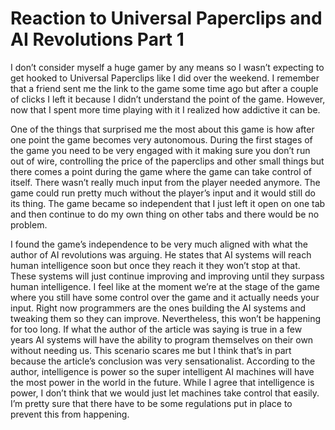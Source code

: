 # Reaction to Universal Paperclips and AI Revolutions Part 1

I don’t consider myself a huge gamer by any means so I wasn’t expecting to get hooked to Universal Paperclips like I did over the weekend. I remember that a friend sent me the link to the game some time ago but after a couple of clicks I left it because I didn’t understand the point of the game. However, now that I spent more time playing with it I realized how addictive it can be.

One of the things that surprised me the most about this game is how after one point the game becomes very autonomous. During the first stages of the game you need to be very engaged with it making sure you don’t run out of wire, controlling the price of the paperclips and other small things but there comes a point during the game where the game can take control of itself. There wasn’t really much input from the player needed anymore. The game could run pretty much without the player’s input and it would still do its thing. The game became so independent that I just left it open on one tab and then continue to do my own thing on other tabs and there would be no problem. 

I found the game’s independence to be very much aligned with what the author of AI revolutions was arguing. He states that AI systems will reach human intelligence soon but once they reach it they won’t stop at that. These systems will just continue improving and improving until they surpass human intelligence. I feel like at the moment we’re at the stage of the game where you still have some control over the game and it actually needs your input. Right now programmers are the ones building the AI systems and tweaking them so they can improve. Nevertheless, this won’t be happening for too long. If what the author of the article was saying is true in a few years AI systems will have the ability to program themselves on their own without needing us. This scenario scares me but I think that’s in part because the article’s conclusion was very sensationalist. According to the author, intelligence is power so the super intelligent AI machines will have the most power in the world in the future. While I agree that intelligence is power, I don’t think that we would just let machines take control that easily. I’m pretty sure that there have to be some regulations put in place to prevent this from happening. 
